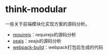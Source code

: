 # think-modular
一些关于前端模块化实现方案的源码分析。

- [requirejs](./requirejs)：requirejs的源码分析
- [seajs](./seajs)：seajs的源码分析
- [webpack-build](./webpack-build)：webpack打包后生成的代码
